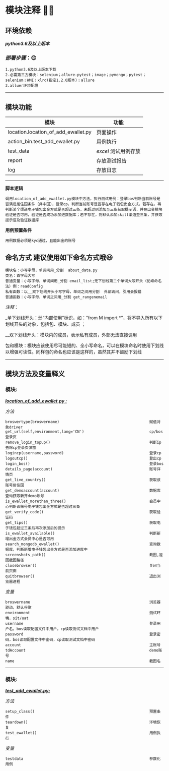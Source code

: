 <!--
 * @Author: tyler
 * @Date: 2021-09-07 16:59:11
 * @LastEditTime: 2021-09-07 17:21:20
 * @LastEditors: Please set LastEditors
 * @Description: IModule notes
 * @FilePath: \tylerhub\demo\add_ewallet_withdrawal\README.md
-->
<!--
 * @Author: tyler
 * @Date: 2021-08-26 18:22:45
 * @LastEditTime: 2021-09-07 16:59:47
 * @LastEditors: Please set LastEditors
 * @Description: Module notes
 * @FilePath: \tylerhub\demo\cl_open_demoaccount\README.md
-->
# 模块注释 :ok_woman:

## 环境依赖
***python3.6及以上版本***
### *部署步骤*：:blush:
    1.python3.6及以上版本下载
    2.必需第三方模块：selenium；allure-pytest；image；pymongo；pytest；selenium；WMI；xlrd(指定1.2.0版本)；allure
    3.alluer环境配置
***
## 模块功能 
**模块**         |      **功能**  
   ------------- | -------------  
location.location_of_add_ewallet.py          |    页面操作   
action_bin.test_add_ewallet.py   | 用例执行 
test_data       | *excel* 测试用例存放 
report    | 存放测试报告
log        |          存放日志         |

***

**脚本逻辑** 

    调用location_of_add_ewallet.py模块中方法，执行测试用例：登录bos判断当前账号是否满足居住国条件（非中国），登录cp，判断当前账号是否存在电子钱包出金方式，若存在，再判断某个渠道电子钱包出金方式是否超过三条，未超过则添加至三条获取提示语，并在出金模块验证是否可用，验证是否成功添加进数据库；若不存在，则默认添加skill渠道至三条，并获取提示语及验证数据库

**用例预置条件** 

    用例数据必须是kyc通过，且能出金的账号


## 命名方式 建议使用如下命名方式哦:smiley: 
    模块名：小写字母，单词间用_分割  about_data.py
    类名：首字母大写
    普通变量：小写字母，单词间用_分割 email_list;无下划线第二个单词大写开头（驼峰命名法）例：readConfig
    私有函数：以__双下划线开头小写字母，单词之间用分割  外部访问，引用会报错
    普通函数：小写字母，单词之间用_分割 get_rangenemail
*注释*：

_单下划线开头：弱“内部使用”标识，如：”from M import *”，将不导入所有以下划线开头的对象，包括包、模块、成员 ；

__双下划线开头：模块内的成员，表示私有成员，外部无法直接调用 

包和模块：模块应该使用尽可能短的、全小写命名，可以在模块命名时使用下划线以增强可读性。同样包的命名也应该是这样的，虽然其并不鼓励下划线

***
## 模块方法及变量释义
### 模块:
***[location_of_add_ewallet.py :](https://github.com/Tyler96-QA/tylerhub/blob/main/demo/add_ewallet_withdrawal/location/location_of_add_ewallet.py)*** 

*方法*

    broswertype(broswername)                                        赋值对象driver
    get_url(self,environment,lang='CN')                             cp/bos登录页
    remove_login_topup()                                            判断ip去除cp登录页弹窗
    logincp(username,password)                                      登录cp
    logoutcp()                                                      登出cp
    login_bos()                                                     登录bos  
    details_page(account)                                           账号详情页     
    get_live_country()                                              获取该账号居住国
    get_demoaccount(account)                                        数据库查询获取新开demo账号
    is_ewallet_morethan_three()                                     会员中心判断该账号电子钱包出金方式是否超过三条
    get_verify_code()                                               获取验证码
    get_tips()                                                      获取电子钱包超过三条后再次添加后的提示
    is_ewallet_available()                                          判断新增出金方式会员中心是否可用
    search_mongodb_ewallet()                                        查询数据库，判断新增电子钱包出金方式是否添加进库中
    screenshots_path()                                              截图,返回截图路径
    closebrowser()                                                  关闭当前页面
    quitbrowser()                                                   退出浏览器进程

*变量*

    broswername                                                     浏览器驱动，默认谷歌
    environment                                                     测试环境，sit/uat
    username                                                        登录用户名，bos读取配置文件中用户，cp读取测试文档中用户
    password                                                        登录密码，bos读取配置文件中密码，cp读取测试文档中密码
    account                                                         主账号
    tdAccount                                                       demo账号
    name                                                            截图名
***

### 模块:
***[test_add_ewallet.py:](https://github.com/Tyler96-QA/tylerhub/blob/main/demo/add_ewallet_withdrawal/action_bin/test_add_ewallet.py)*** 

*方法*

    setup_class()                                                   预置条件
    teardown()                                                      环境恢复
    test_ewallet()                                                  用例执行

*变量*

    testdata                                                        参数化用例